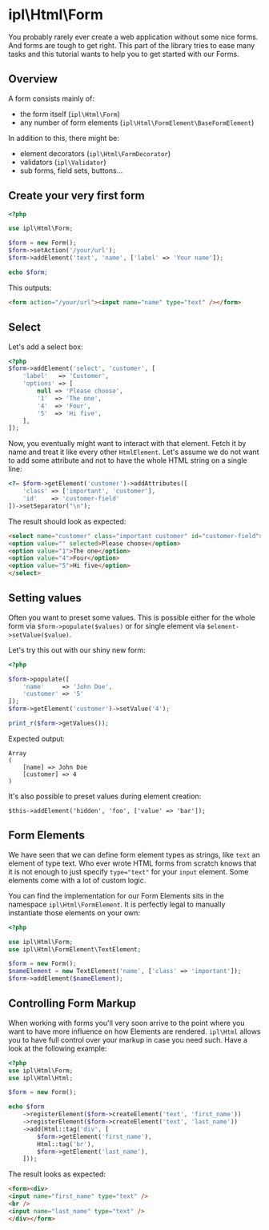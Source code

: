ipl\Html\Form
=============

You probably rarely ever create a web application without some nice forms. And
forms are tough to get right. This part of the library tries to ease many tasks
and this tutorial wants to help you to get started with our Forms.

Overview
--------

A form consists mainly of:

* the form itself (`ipl\Html\Form`)
* any number of form elements (`ipl\Html\FormElement\BaseFormElement`)

In addition to this, there might be:

* element decorators (`ipl\Html\FormDecorator`)
* validators (`ipl\Validator`)
* sub forms, field sets, buttons...

Create your very first form
---------------------------

```php
<?php

use ipl\Html\Form;

$form = new Form();
$form->setAction('/your/url');
$form->addElement('text', 'name', ['label' => 'Your name']);

echo $form;
```

This outputs:

```html
<form action="/your/url"><input name="name" type="text" /></form>
```

Select
------

Let's add a select box:

```php
<?php
$form->addElement('select', 'customer', [
    'label'   => 'Customer',
    'options' => [
        null => 'Please choose',
        '1'  => 'The one',
        '4'  => 'Four',
        '5'  => 'Hi five',
    ],
]);
```

Now, you eventually might want to interact with that element. Fetch it by name
and treat it like every other `HtmlElement`. Let's assume we do not want to add
some attribute and not to have the whole HTML string on a single line:

```php
<?= $form->getElement('customer')->addAttributes([
    'class' => ['important', 'customer'],
    'id'    => 'customer-field'
])->setSeparator("\n");
```

The result should look as expected:

```html
<select name="customer" class="important customer" id="customer-field">
<option value="" selected>Please choose</option>
<option value="1">The one</option>
<option value="4">Four</option>
<option value="5">Hi five</option>
</select>
```

Setting values
--------------

Often you want to preset some values. This is possible either for the whole
form via `$form->populate($values)` or for single element via
`$element->setValue($value)`.

Let's try this out with our shiny new form:

```php
<?php

$form->populate([
    'name'     => 'John Doe',
    'customer' => '5'
]);
$form->getElement('customer')->setValue('4');

print_r($form->getValues());
```

Expected output:
```
Array
(
    [name] => John Doe
    [customer] => 4
)
```

It's also possible to preset values during element creation:

```form
$this->addElement('hidden', 'foo', ['value' => 'bar']);
```

Form Elements
-------------

We have seen that we can define form element types as strings, like `text` an
element of type text. Who ever wrote HTML forms from scratch knows that it is
not enough to just specify `type="text"` for your `input` element. Some elements
come with a lot of custom logic.

You can find the implementation for our Form Elements sits in the namespace
`ipl\Html\FormElement`. It is perfectly legal to manually instantiate those
elements on your own:

```php
<?php

use ipl\Html\Form;
use ipl\Html\FormElement\TextElement;

$form = new Form();
$nameElement = new TextElement('name', ['class' => 'important']);
$form->addElement($nameElement);
```

Controlling Form Markup
-----------------------

When working with forms you'll very soon arrive to the point where you want to
have more influence on how Elements are rendered. `ipl\Html` allows you to have
full control over your markup in case you need such. Have a look at the following
example:

```php
<?php
use ipl\Html\Form;
use ipl\Html\Html;

$form = new Form();

echo $form
    ->registerElement($form->createElement('text', 'first_name'))
    ->registerElement($form->createElement('text', 'last_name'))
    ->add(Html::tag('div', [
        $form->getElement('first_name'),
        Html::tag('br'),
        $form->getElement('last_name'),
    ]));
```

The result looks as expected:

```html
<form><div>
<input name="first_name" type="text" />
<br />
<input name="last_name" type="text" />
</div></form>
```
